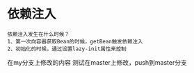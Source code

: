 # 依赖注入
~~~ 
依赖注入发生在什么时候？
1、第一次向容器获取Bean的时候，getBean触发依赖注入
2、初始化的时候，通过设置lazy-init属性来控制
~~~
在my分支上修改的内容
测试在master上修改，push到master分支